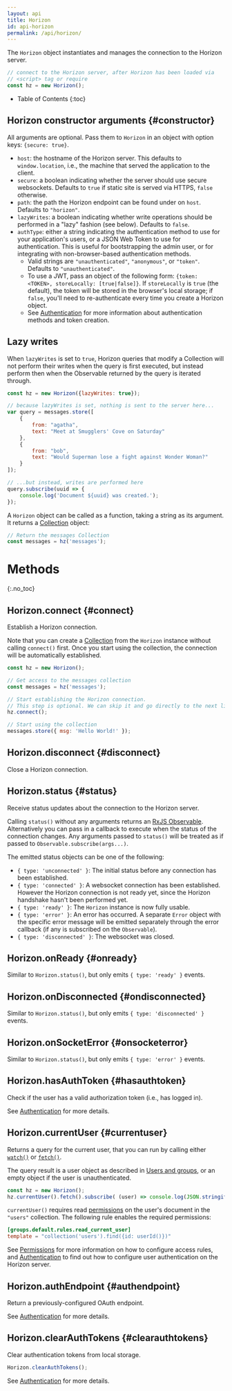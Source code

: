 ```yaml
---
layout: api
title: Horizon
id: api-horizon
permalink: /api/horizon/
---
```


The `Horizon` object instantiates and manages the connection to the Horizon server.

```js
// connect to the Horizon server, after Horizon has been loaded via
// <script> tag or require
const hz = new Horizon();
```

* Table of Contents
{:toc}

## Horizon constructor arguments {#constructor}

All arguments are optional. Pass them to `Horizon` in an object with option keys: `{secure: true}`.

* `host`: the hostname of the Horizon server. This defaults to `window.location`, i.e., the machine that served the application to the client.
* `secure`: a boolean indicating whether the server should use secure websockets. Defaults to `true` if static site is served via HTTPS, `false` otherwise.
* `path`: the path the Horizon endpoint can be found under on `host`. Defaults to `"horizon"`.
* `lazyWrites`: a boolean indicating whether write operations should be performed in a "lazy" fashion (see below). Defaults to `false`.
* `authType`: either a string indicating the authentication method to use for your application's users, or a JSON Web Token to use for authentication. This is useful for bootstrapping the admin user, or for integrating with non-browser-based authentication methods.
    * Valid strings are `"unauthenticated"`, `"anonymous"`, or `"token"`. Defaults to `"unauthenticated"`.
    * To use a JWT, pass an object of the following form: `{token: <TOKEN>, storeLocally: [true|false]}`. If `storeLocally` is `true` (the default), the token will be stored in the browser's local storage; if `false`, you'll need to re-authenticate every time you create a Horizon object.
    * See [Authentication][auth] for more information about authentication methods and token creation.

## Lazy writes

When `lazyWrites` is set to `true`, Horizon queries that modify a Collection will not perform their writes when the query is first executed, but instead perform then when the Observable returned by the query is iterated through.

```js
const hz = new Horizon({lazyWrites: true});

// because lazyWrites is set, nothing is sent to the server here...
var query = messages.store([
    {
        from: "agatha",
        text: "Meet at Smugglers' Cove on Saturday"
    },
    {
        from: "bob",
        text: "Would Superman lose a fight against Wonder Woman?"
    }
]);

// ...but instead, writes are performed here
query.subscribe(uuid => {
    console.log('Document ${uuid} was created.');
});
```

A `Horizon` object can be called as a function, taking a string as its argument. It returns a [Collection][col] object:

[col]: /api/collection

```js
// Return the messages Collection
const messages = hz('messages');
```

# Methods
{:.no_toc}

## Horizon.connect {#connect}

Establish a Horizon connection.

Note that you can create a [Collection][col] from the `Horizon` instance without calling `connect()` first. Once you start using the collection, the connection will be automatically established.

```js
const hz = new Horizon();

// Get access to the messages collection
const messages = hz('messages');

// Start establishing the Horizon connection.
// This step is optional. We can skip it and go directly to the next line.
hz.connect();

// Start using the collection
messages.store({ msg: 'Hello World!' });
```

## Horizon.disconnect {#disconnect}

Close a Horizon connection.

## Horizon.status {#status}

Receive status updates about the connection to the Horizon server.

Calling `status()` without any arguments returns an [RxJS Observable][rjso]. Alternatively you can pass in a callback to execute when the status of the connection changes. Any arguments passed to `status()` will be treated as if passed to `Observable.subscribe(args...)`.

[rjso]: http://reactivex.io/rxjs/class/es6/Observable.js~Observable.html

The emitted status objects can be one of the following:

* `{ type: 'unconnected' }`: The initial status before any connection has been established.
* `{ type: 'connected' }`: A websocket connection has been established. However the Horizon connection is not ready yet, since the Horizon handshake hasn't been performed yet.
* `{ type: 'ready' }`: The `Horizon` instance is now fully usable.
* `{ type: 'error' }`: An error has occurred. A separate `Error` object with the specific error message will be emitted separately through the error callback (if any is subscribed on the `Observable`).
* `{ type: 'disconnected' }`: The websocket was closed.

## Horizon.onReady {#onready}

Similar to `Horizon.status()`, but only emits `{ type: 'ready' }` events.

## Horizon.onDisconnected {#ondisconnected}

Similar to `Horizon.status()`, but only emits `{ type: 'disconnected' }` events.

## Horizon.onSocketError {#onsocketerror}

Similar to `Horizon.status()`, but only emits `{ type: 'error' }` events.

## Horizon.hasAuthToken {#hasauthtoken}

Check if the user has a valid authorization token (i.e., has logged in).

See [Authentication][auth] for more details.

## Horizon.currentUser {#currentuser}

Returns a query for the current user, that you can run by calling either [`watch()`][watch] or [`fetch()`][fetch].

The query result is a user object as described in [Users and groups][users], or an empty object if the user is unauthenticated.

```js
const hz = new Horizon();
hz.currentUser().fetch().subscribe( (user) => console.log(JSON.stringify(user)) );
```

`currentUser()` requires read [permissions][perm] on the user's document in the `"users"` collection. The following rule enables the required permissions:

```toml
[groups.default.rules.read_current_user]
template = "collection('users').find({id: userId()})"
```

See [Permissions][perm] for more information on how to configure access rules, and [Authentication][auth] to find out how to configure user authentication on the Horizon server.

[watch]: /api/collection/#watch
[fetch]: /api/collection/#fetch
[users]: /docs/users
[perm]: /docs/permissions

## Horizon.authEndpoint {#authendpoint}

Return a previously-configured OAuth endpoint.

See [Authentication][auth] for more details.

## Horizon.clearAuthTokens {#clearauthtokens}

Clear authentication tokens from local storage.

```js
Horizon.clearAuthTokens();
```

See [Authentication][auth] for more details.

[auth]: /docs/auth
